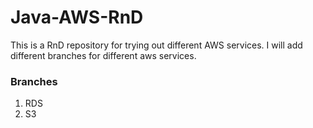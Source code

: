 # Java-AWS-RnD

This is a RnD repository for trying out different AWS services. I will add different branches for different aws services. 

### Branches

1. RDS
2. S3

